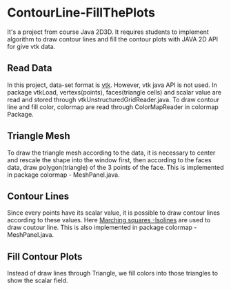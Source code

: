 # ContourLine-FillThePlots
It's a project from course Java 2D3D. It requires students to implement algorithm to draw contour lines and fill the contour plots with JAVA 2D API for give vtk data.

## Read Data 
In this project, data-set format is [vtk](https://vtk.org/). However, vtk java API is not used. 
In package vtkLoad, vertexs(points), faces(triangle cells) and scalar value are read and stored through vtkUnstructuredGridReader.java.
To draw contour line and fill color, colormap are read through ColorMapReader in colormap Package.

## Triangle Mesh
To draw the triangle mesh according to the data, it is necessary to center and rescale the shape into the window first,
then according to the faces data, draw polygon(triangle) of the 3 points of the face. This is implemented in package colormap - MeshPanel.java.

## Contour Lines
Since every points have its scalar value, it is possible to draw contour lines according to these values. Here [Marching squares -Isolines](https://en.wikipedia.org/wiki/Marching_squares) are used
 to draw coutour line. This is also implemented in package colormap - MeshPanel.java.
 
 ## Fill Contour Plots
 Instead of draw lines through Triangle, we fill colors into those triangles to show the scalar field.
